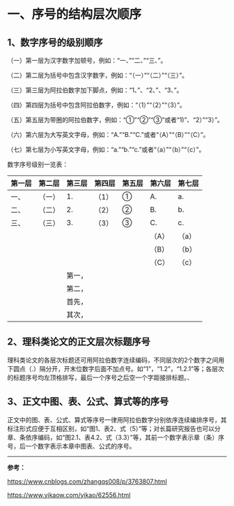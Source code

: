 # 一、序号的结构层次顺序

## 1、数字序号的级别顺序

（一）第一层为汉字数字加顿号，例如：“一、”“二、”“三、”。

（二）第二层为括号中包含汉字数字，例如：“（一）”“（二）”“（三）”。

（三）第三层为阿拉伯数字加下脚点，例如：“1、”、“2、”、“3、”。

（四）第四层为括号中包含阿拉伯数字，例如：“（1）”“（2）”“（3）”。

（五）第五层为带圈的阿拉伯数字，例如：“①”“②”“③”或者“1)”、“2）”“3）”。

（六）第六层为大写英文字母，例如：“A.”“B.”“C.”或者“（A）”“（B）”“（C）”。

（七）第七层为小写英文字母，例如：“a.”“b.”“c.”或者“（a）”“（b）”“（c）”。

数字序号级别一览表：

| **第一层** | **第二层** | **第三层** | **第四层** | **第五层** | **第六层** | **第七层** |
| ---------- | ---------- | ---------- | ---------- | ---------- | ---------- | ---------- |
| 一、       | （一）     | 1.         | （1）      | ①          | A.         | a.         |
| 二、       | （二）     | 2.         | （2）      | ②          | B.         | b.         |
| 三、       | （三）     | 3.         | （3）      | ③          | C.         | c.         |
|            |            |            |            |            | （A）      | （a）      |
|            |            |            |            |            | （B）      | （b）      |
|            |            |            |            |            | （C）      | （c）      |
|            |            | 第一，     |            |            |            |            |
|            |            | 第二，     |            |            |            |            |
|            |            | 首先，     |            |            |            |            |
|            |            | 其次，     |            |            |            |            |

## 2、理科类论文的正文层次标题序号

理科类论文的各层次标题还可用阿拉伯数字连续编码，不同层次的2个数字之间用下圆点（.）隔分开，开末位数字后面不加点号。如“1”，“1.2”，“1.2.1”等；各层次的标题序号均左顶格排写，最后一个序号之后空一个字距接排标题。、

 

## 3、正文中图、表、公式、算式等的序号

正文中的图、表、公式、算式等序号一律用阿拉伯数字分别依序连续编排序号，其标注形式应便于互相区别，如“图1、表2、式（5）”等；对长篇研究报告也可以分章、条依序编码，如“图2.1、表4.2、式（3.3）”等，其前一个数字表示章（条）序号，后一个数字表示本章中图表、公式的序号。

 

 

------

 

**参考：**

https://www.cnblogs.com/zhangqs008/p/3763807.html

https://www.yikaow.com/yikao/62556.html